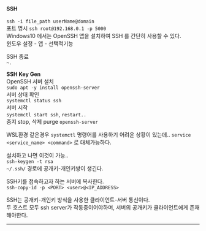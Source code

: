
#### SSH
`ssh -i file_path userName@domain`  
포트 명시 `ssh root@192.168.0.1 -p 5000`  
Windows10 에서는 OpenSSH 앱을 설치하여 SSH 를 간단히 사용할 수 있다.  
윈도우 설정 - 앱 - 선택적기능  

SSH 종료  
`~.`  

**SSH Key Gen**  
OpenSSH 서버 설치  
`sudo apt -y install openssh-server`  
서버 상태 확인  
`systemctl status ssh`  
서버 시작  
`systemctl start ssh`, `restart..`  
중지 stop, 삭제 purge `openssh-server`  

WSL환경 같은경우 `systemctl` 명령어를 사용하기 어려운 상황이 있는데.. `service <service_name> <command>` 로 대체가능하다.  

설치하고 나면 이것이 가능..  
`ssh-keygen -t rsa`  
`~/.ssh/` 경로에 공개키-개인키쌍이 생긴다.  

SSH키를 접속하고자 하는 서버에 복사한다.  
`ssh-copy-id -p <PORT> <user>@<IP_ADDRESS>`  


SSH는 공개키-개인키 방식을 사용한 클라이언트-서버 통신이다.  
두 호스트 모두 ssh server가 작동중이어야하며, 서버의 공개키가 클라이언트에게 존재해야한다.  

---  
